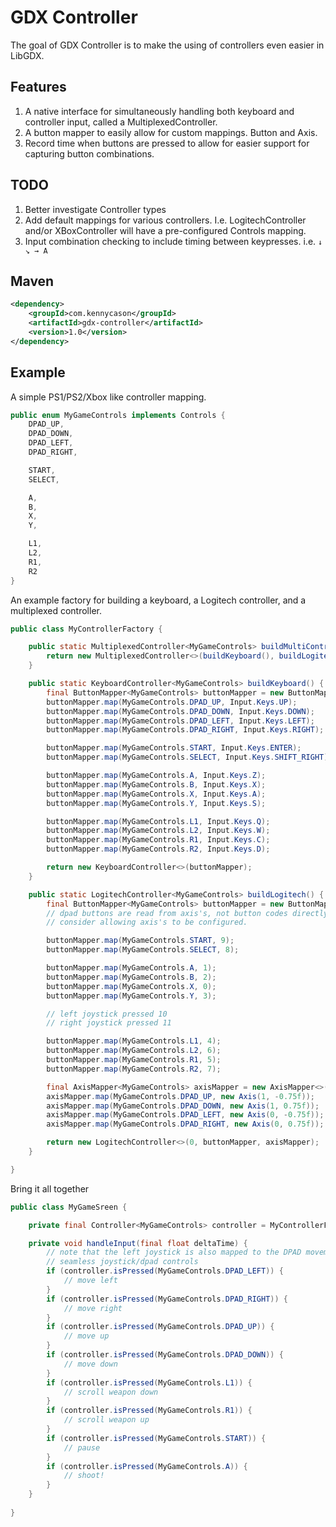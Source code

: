 GDX Controller
==============

The goal of GDX Controller is to make the using of controllers even easier in LibGDX.

## Features

1. A native interface for simultaneously handling both keyboard and controller input, called a MultiplexedController.
2. A button mapper to easily allow for custom mappings. Button and Axis.
3. Record time when buttons are pressed to allow for easier support for capturing button combinations.

## TODO

1. Better investigate Controller types
2. Add default mappings for various controllers. I.e. LogitechController and/or XBoxController will have a pre-configured Controls mapping.
3. Input combination checking to include timing between keypresses. i.e. `↓ ↘ → A`


## Maven

```xml
<dependency>
    <groupId>com.kennycason</groupId>
    <artifactId>gdx-controller</artifactId>
    <version>1.0</version>
</dependency>
```

## Example

A simple PS1/PS2/Xbox like controller mapping.

```java
public enum MyGameControls implements Controls {
    DPAD_UP,
    DPAD_DOWN,
    DPAD_LEFT,
    DPAD_RIGHT,

    START,
    SELECT,

    A,
    B,
    X,
    Y,

    L1,
    L2,
    R1,
    R2
}
```

An example factory for building a keyboard, a Logitech controller, and a multiplexed controller.

```java
public class MyControllerFactory {

    public static MultiplexedController<MyGameControls> buildMultiController() {
        return new MultiplexedController<>(buildKeyboard(), buildLogitech());
    }

    public static KeyboardController<MyGameControls> buildKeyboard() {
        final ButtonMapper<MyGameControls> buttonMapper = new ButtonMapper<>();
        buttonMapper.map(MyGameControls.DPAD_UP, Input.Keys.UP);
        buttonMapper.map(MyGameControls.DPAD_DOWN, Input.Keys.DOWN);
        buttonMapper.map(MyGameControls.DPAD_LEFT, Input.Keys.LEFT);
        buttonMapper.map(MyGameControls.DPAD_RIGHT, Input.Keys.RIGHT);

        buttonMapper.map(MyGameControls.START, Input.Keys.ENTER);
        buttonMapper.map(MyGameControls.SELECT, Input.Keys.SHIFT_RIGHT);

        buttonMapper.map(MyGameControls.A, Input.Keys.Z);
        buttonMapper.map(MyGameControls.B, Input.Keys.X);
        buttonMapper.map(MyGameControls.X, Input.Keys.A);
        buttonMapper.map(MyGameControls.Y, Input.Keys.S);

        buttonMapper.map(MyGameControls.L1, Input.Keys.Q);
        buttonMapper.map(MyGameControls.L2, Input.Keys.W);
        buttonMapper.map(MyGameControls.R1, Input.Keys.C);
        buttonMapper.map(MyGameControls.R2, Input.Keys.D);

        return new KeyboardController<>(buttonMapper);
    }

    public static LogitechController<MyGameControls> buildLogitech() {
        final ButtonMapper<MyGameControls> buttonMapper = new ButtonMapper<>();
        // dpad buttons are read from axis's, not button codes directly
        // consider allowing axis's to be configured.

        buttonMapper.map(MyGameControls.START, 9);
        buttonMapper.map(MyGameControls.SELECT, 8);

        buttonMapper.map(MyGameControls.A, 1);
        buttonMapper.map(MyGameControls.B, 2);
        buttonMapper.map(MyGameControls.X, 0);
        buttonMapper.map(MyGameControls.Y, 3);

        // left joystick pressed 10
        // right joystick pressed 11

        buttonMapper.map(MyGameControls.L1, 4);
        buttonMapper.map(MyGameControls.L2, 6);
        buttonMapper.map(MyGameControls.R1, 5);
        buttonMapper.map(MyGameControls.R2, 7);

        final AxisMapper<MyGameControls> axisMapper = new AxisMapper<>();
        axisMapper.map(MyGameControls.DPAD_UP, new Axis(1, -0.75f));
        axisMapper.map(MyGameControls.DPAD_DOWN, new Axis(1, 0.75f));
        axisMapper.map(MyGameControls.DPAD_LEFT, new Axis(0, -0.75f));
        axisMapper.map(MyGameControls.DPAD_RIGHT, new Axis(0, 0.75f));

        return new LogitechController<>(0, buttonMapper, axisMapper);
    }

}
```

Bring it all together

```java
public class MyGameSreen {

    private final Controller<MyGameControls> controller = MyControllerFactory.buildMultiController();

    private void handleInput(final float deltaTime) {
        // note that the left joystick is also mapped to the DPAD movement for
        // seamless joystick/dpad controls
        if (controller.isPressed(MyGameControls.DPAD_LEFT)) {
            // move left
        }
        if (controller.isPressed(MyGameControls.DPAD_RIGHT)) {
            // move right
        }
        if (controller.isPressed(MyGameControls.DPAD_UP)) {
            // move up
        }
        if (controller.isPressed(MyGameControls.DPAD_DOWN)) {
            // move down
        }
        if (controller.isPressed(MyGameControls.L1)) {
            // scroll weapon down
        }
        if (controller.isPressed(MyGameControls.R1)) {
            // scroll weapon up
        }
        if (controller.isPressed(MyGameControls.START)) {
            // pause
        }
        if (controller.isPressed(MyGameControls.A)) {
            // shoot!
        }
    }
    
}
```
